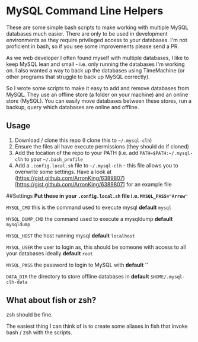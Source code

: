MySQL Command Line Helpers
==========================

These are some simple bash scripts to make working with multiple MySQL databases much easier. There are only to be used in development environments as they require privileged access to your databases. I'm not proficient in bash, so if you see some improvements please send a PR.

As we web developer I often found myself with multiple databases, I like to keep MySQL lean and small - i.e. only running the databases I'm working on. I also wanted a way to back up the databases using TimeMachine (or other programs that struggle to back up MySQL correctly).

So I wrote some scripts to make it easy to add and remove databases from MySQL. They use an offline store (a folder on your machine) and an online store (MySQL). You can easily move databases between these stores, run a backup, query which databases are online and offline.

## Usage
1. Download / clone this repo (I clone this to `~/.mysql-clh`)
2. Ensure the files all have execute permissions (they should do if cloned)
3. Add the location of the repo to your PATH (i.e. add `PATH=$PATH:~/.mysql-clh` to your `~/.bash_profile`
4. Add a `.config.local.sh` file to `~/.mysql-clh` - this file allows you to overwrite some settings. Have a look at (https://gist.github.com/ArronKing/6389807)[https://gist.github.com/ArronKing/6389807] for an example file

##Settings
**Put these in your `.config.local.sh` file i.e. `MYSQL_PASS="Arrow"`**

`MYSQL_CMD` this is the command used to execute mysql **default** `mysql`

`MYSQL_DUMP_CMD` the command used to execute a mysqldump **default** `mysqldump`

`MYSQL_HOST` the host running mysql **default** `localhost`

`MYSQL_USER` the user to login as, this should be someone with access to all your databases ideally **default** `root`

`MYSQL_PASS` the password to login to MySQL with **default** ''

`DATA_DIR` the directory to store offline databases in **default** `$HOME/.mysql-clh-data`

## What about fish or zsh?
zsh should be fine.

The easiest thing I can think of is to create some aliases in fish that invoke bash / zsh with the scripts.